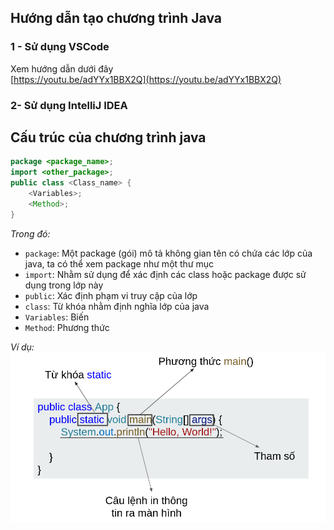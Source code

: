 ## Hướng dẫn tạo chương trình Java
### 1 - Sử dụng VSCode
Xem hướng dẫn dưới đây  
[https://youtu.be/adYYx1BBX2Q](https://youtu.be/adYYx1BBX2Q)

### 2- Sử dụng IntelliJ IDEA


## Cấu trúc của chương trình java

```java
package <package_name>;
import <other_package>;
public class <Class_name> {
    <Variables>;
    <Method>;
}
```
*Trong đó:*  
- `package`: Một package (gói) mô tả không gian tên có chứa các lớp của java, ta có thể xem package như một thư mục
- `import`: Nhằm sử dụng để xác định các class hoặc package được sử dụng trong lớp này
- `public`: Xác định phạm vi truy cập của lớp
- `class`: Từ khóa nhằm định nghĩa lớp của java
- `Variables`: Biến
- `Method`: Phương thức

*Ví dụ:*   
![image](../image/firstapp.png)